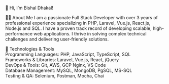👋 Hi, I’m Bishal Dhakal!

👨‍💻 About Me
I am a passionate Full Stack Developer with over 3 years of professional experience specializing in PHP, Laravel, Vue.js, React.js, Node.js and SQL. I have a proven track record of developing scalable, high-performance web applications. I thrive in solving complex technical challenges and delivering user-friendly solutions.

🔧 Technologies & Tools <br>
Programming Languages: PHP, JavaScript, TypeScript, SQL <br>
Frameworks & Libraries: Laravel, Vue.js, React, jQuery <br>
DevOps & Tools: Git, AWS, GCP Nginx, VS Code <br>
Database Management: MySQL, MongoDB, PgSQL, MS-SQL <br>
Testing & QA: Selenium, Postman, Mocha, Chai <br>
